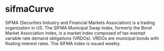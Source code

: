 # sifmaCurve
SIFMA (Securities Industry and Financial Markets Association) is a trading organization in US. The SIFMA Municipal Swap Index, formerly the Bond Market Association Index, is a market index composed of tax-exempt variable rate demand obligations (VRDOs). VRDOs are municipal bonds with floating interest rates. The SIFMA index is issued weekly. 

